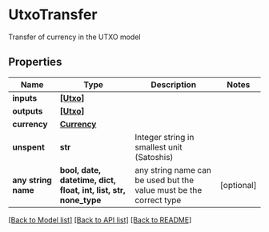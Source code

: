 # UtxoTransfer

Transfer of currency in the UTXO model

## Properties
Name | Type | Description | Notes
------------ | ------------- | ------------- | -------------
**inputs** | [**[Utxo]**](Utxo.md) |  | 
**outputs** | [**[Utxo]**](Utxo.md) |  | 
**currency** | [**Currency**](Currency.md) |  | 
**unspent** | **str** | Integer string in smallest unit (Satoshis) | 
**any string name** | **bool, date, datetime, dict, float, int, list, str, none_type** | any string name can be used but the value must be the correct type | [optional]

[[Back to Model list]](../README.md#documentation-for-models) [[Back to API list]](../README.md#documentation-for-api-endpoints) [[Back to README]](../README.md)


